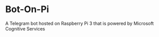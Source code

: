 # Bot-On-Pi
A Telegram bot hosted on Raspberry Pi 3 that is powered by Microsoft Cognitive Services
